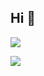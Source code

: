 ## Hi 👋

<p align=left>  
  <img src="https://count.getloli.com/get/@ligdy7?theme=rule34">
</p> 

<!-- github statistics -->

![](https://github-readme-stats.vercel.app/api?username=ligdy7&show_icons=true&theme=radical)
